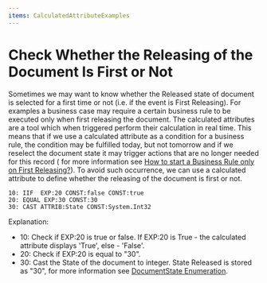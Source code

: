 ```yaml
---
items: CalculatedAttributeExamples
---
```


# Check Whether the Releasing of the Document Is First or Not

Sometimes we may want to know whether the Released state of document is selected for a first time or not (i.e. if the event is First Releasing). For examples a business case may require a certain  business rule to be executed only when first releasing the document. The calculated attributes are a tool which when triggered perform their calculation in real time. This means that if we use a calculated  attribute as a condition for a business rule, the condition may be fulfilled today, but not tomorrow and if we reselect the document state it may trigger actions that are no longer needed for this record ( for more information see [How to start a Business Rule only on First Releasing?](https://docs.erp.net/tech/how-to-start-a-business-rule-only-on-first-releasing-233832455.html)). To avoid such occurrence, we can use a calculated attribute to define whether the releasing of the document is first or not.



```
10: IIF  EXP:20 CONST:false CONST:true
20: EQUAL EXP:30 CONST:30                                  
30: CAST ATTRIB:State CONST:System.Int32         

```

Explanation:

- 10: Check if EXP:20 is true or false. If EXP:20 is True - the calculated attribute displays 'True', else - 'False'.
- 20: Check if EXP:20 is equal to "30".
- 30: Cast the State of the document to integer. State Released is stored as "30", for more information see [DocumentState Enumeration](https://restdev.erp.bg/model/html/243d08d2-1bd6-f223-c454-1c488e51648f.htm).
